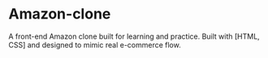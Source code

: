 # Amazon-clone
A front-end Amazon clone built for learning and practice. Built with [HTML, CSS] and designed to mimic real e-commerce flow.
